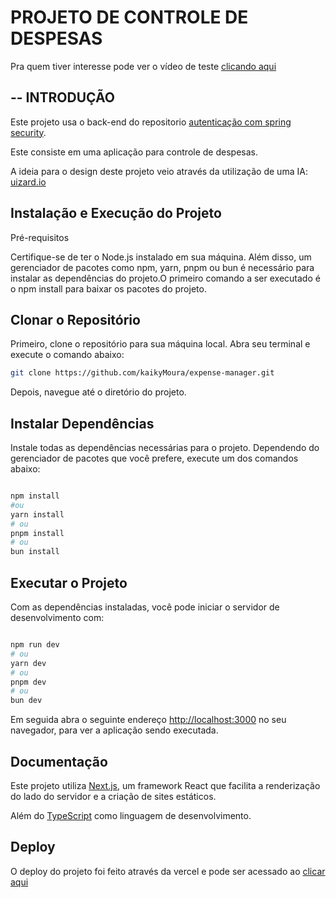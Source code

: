 # PROJETO DE CONTROLE DE DESPESAS #

Pra quem tiver interesse pode ver o vídeo de teste [clicando aqui](https://reccloud.com/u/a79f8z4)

## -- INTRODUÇÃO
Este projeto usa o back-end do repositorio [autenticação com spring security](https://github.com/kaikyMoura/autenticacao---spring-Security).

Este consiste em uma aplicação para controle de despesas.

A ideia para o design deste projeto veio através da utilização de uma IA: [uizard.io](https://uizard.io/)

## Instalação e Execução do Projeto

Pré-requisitos

Certifique-se de ter o Node.js instalado em sua máquina. Além disso, um gerenciador de pacotes como npm, yarn, pnpm ou bun é necessário para instalar as dependências do projeto.O primeiro comando a ser executado é o npm install para baixar os pacotes do projeto.


## Clonar o Repositório

Primeiro, clone o repositório para sua máquina local. Abra seu terminal e execute o comando abaixo:

```bash
git clone https://github.com/kaikyMoura/expense-manager.git
```

Depois, navegue até o diretório do projeto.


## Instalar Dependências

Instale todas as dependências necessárias para o projeto. Dependendo do gerenciador de pacotes que você prefere, execute um dos comandos abaixo:

```bash

npm install
#ou
yarn install
# ou
pnpm install
# ou
bun install

```


## Executar o Projeto

Com as dependências instaladas, você pode iniciar o servidor de desenvolvimento com:
```bash

npm run dev
# ou
yarn dev
# ou
pnpm dev
# ou
bun dev

```


Em seguida abra o seguinte endereço [http://localhost:3000](http://localhost:3000) no seu navegador, para ver a aplicação sendo executada.


## Documentação
Este projeto utiliza [Next.js](https://nextjs.org/), um framework React que facilita a renderização do lado do servidor e a criação de sites estáticos.

Além do [TypeScript](https://www.typescriptlang.org/) como linguagem de desenvolvimento.


## Deploy

O deploy do projeto foi feito através da vercel e pode ser acessado ao [clicar aqui](https://expense-manager-mocha.vercel.app/)

